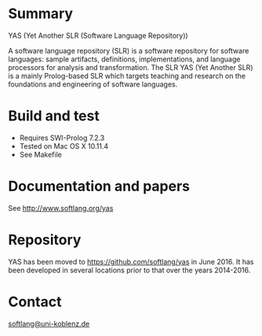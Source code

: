 # Summary

YAS (Yet Another SLR (Software Language Repository))

A software language repository (SLR) is a software repository for software languages: sample artifacts, definitions, implementations, and language processors for analysis and transformation. The SLR YAS (Yet Another SLR) is a mainly Prolog-based SLR which targets teaching and research on the foundations and engineering of software languages.

# Build and test

* Requires SWI-Prolog 7.2.3
* Tested on Mac OS X 10.11.4
* See Makefile

# Documentation and papers

See http://www.softlang.org/yas

# Repository

YAS has been moved to https://github.com/softlang/yas in June 2016.
It has been developed in several locations prior to that over the years 2014-2016.

# Contact

softlang@uni-koblenz.de
